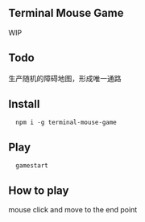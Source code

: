 ## Terminal Mouse Game
WIP

## Todo
生产随机的障碍地图，形成唯一通路

## Install
```
  npm i -g terminal-mouse-game
```

## Play
```
  gamestart
```

## How to play
mouse click and move to the end point
